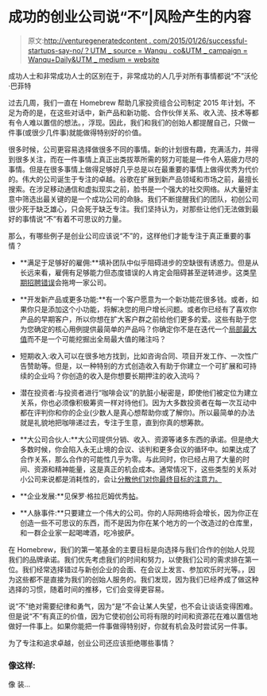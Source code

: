 # 成功的创业公司说“不”|风险产生的内容

> 原文:[http://venturegeneratedcontent . com/2015/01/26/successful-startups-say-no/？UTM _ source = Wanqu . co&UTM _ campaign = Wanqu+Daily&UTM _ medium = website](http://venturegeneratedcontent.com/2015/01/26/successful-startups-say-no/?utm_source=wanqu.co&utm_campaign=Wanqu+Daily&utm_medium=website)



成功人士和非常成功人士的区别在于，非常成功的人几乎对所有事情都说“不”沃伦·巴菲特

过去几周，我们一直在 Homebrew 帮助几家投资组合公司制定 2015 年计划。不足为奇的是，在这些对话中，新产品和新功能、合作伙伴关系、收入流、技术等都有令人难以置信的想法。，浮现。因此，我们和我们的创始人都提醒自己，只做一件事(或很少几件事)就能做得特别好的价值。

很多时候，公司更容易选择做很多不同的事情。新的计划很有趣，充满活力，并得到很多关注，而在一件事情上真正出类拔萃所需的努力可能是一件令人筋疲力尽的事情。但是在很多事情上做得足够好几乎总是以在最重要的事情上做得优秀为代价的。伟大的公司诞生于专注的卓越。谷歌在扩展到新产品领域和市场之前，最擅长搜索。在涉足移动通信和虚拟现实之前，脸书是一个强大的社交网络。从大量好主意中筛选出最关键的是一个成功公司的命脉。我们不断提醒我们的团队，初创公司很少死于缺乏雄心，只会死于缺乏专注。我们坚持认为，对那些让他们无法做到最好的事情说“不”有着不可思议的力量。

那么，有哪些例子是创业公司应该说“不”的，这样他们才能专注于真正重要的事情？

*   **满足于足够好的雇佣:**填补团队中似乎阻碍进步的空缺很有诱惑力。但是从长远来看，雇佣有足够能力但态度错误的人肯定会阻碍甚至逆转进步。这类[早期招聘错误](https://venturegeneratedcontent.com/2014/03/05/avoiding-failure-in-early-stage-hiring/)会拖垮一家公司。

*   **开发新产品或更多功能:**有一个客户愿意为一个新功能花很多钱。或者，如果你只是添加这个小功能，将解决您的用户增长问题。或者你已经有了喜欢你产品的早期客户，所以你想在扩大客户群之前给他们更多的爱。这些有助于您为您确定的核心用例提供最简单的产品吗？你确定你不是在迭代一个[局部最大值](http://en.wikipedia.org/wiki/Local_optimum)而不是一个可能挖掘出全局最大值的赌注吗？

*   短期收入:收入可以在很多地方找到，比如咨询合同、项目开发工作、一次性广告赞助等。但是，以一种特别的方式创造收入有助于你建立一个可扩展和可持续的企业吗？你创造的收入是你想要长期押注的收入流吗？

*   潜在投资者:与投资者进行“咖啡会议”的肮脏小秘密是，即使他们被定位为建立关系，你也必须像积极筹资一样对待他们。因为大多数投资者在每一次互动中都在评判你和你的企业(少数人是真心想帮助你或了解你)。所以最简单的办法就是礼貌地把咖啡递过去，专注于生意，直到你真的想筹款。

*   **大公司合伙人:**大公司提供分销、收入、资源等诸多东西的承诺。但是绝大多数时候，你会陷入永无止境的会议、谈判和更多会议的循环中。如果达成了合作关系，那么合作的可能性几乎为零。与此同时，你已经占用了大量的时间、资源和精神能量，这是真正的机会成本。通常情况下，这些类型的关系对小公司来说都是消耗性的，会让[分散他们对你最终目标的注意力。](http://hunterwalk.com/2014/10/10/lets-meet-how-to-prevent-big-companies-from-wasting-your-startups-time/)

*   **企业发展:**见保罗·格拉厄姆优秀[帖](http://paulgraham.com/corpdev.html)。

*   **人脉事件:**只要建立一个伟大的公司。你的人际网络将会增长，因为你正在创造一些不可思议的东西，而不是因为你在某个地方的一个改造过的仓库里，和一群企业家一起喝啤酒，吃冷披萨。

在 Homebrew，我们的第一笔基金的主要目标是向选择与我们合作的创始人兑现我们的品牌承诺。我们优先考虑我们的时间和努力，以使我们公司的需求排在第一位。我们经常选择错过与新创企业的会面、在会议上发言、参加欢乐时光等。，因为这些都不是直接为我们的创始人服务的。我们发现，因为我们已经养成了做这种选择的习惯，随着时间的推移，它们会变得更容易。

说“不”绝对需要纪律和勇气，因为“是”不会让某人失望，也不会让谈话变得困难。但是说“不”有真正的价值，因为它使初创公司将有限的时间和资源花在难以置信地做好一件事上。如果你能把一件事做得特别好，你就有机会及时尝试另一件事。

为了专注和追求卓越，创业公司还应该拒绝哪些事情？

### 像这样:

像 装...

